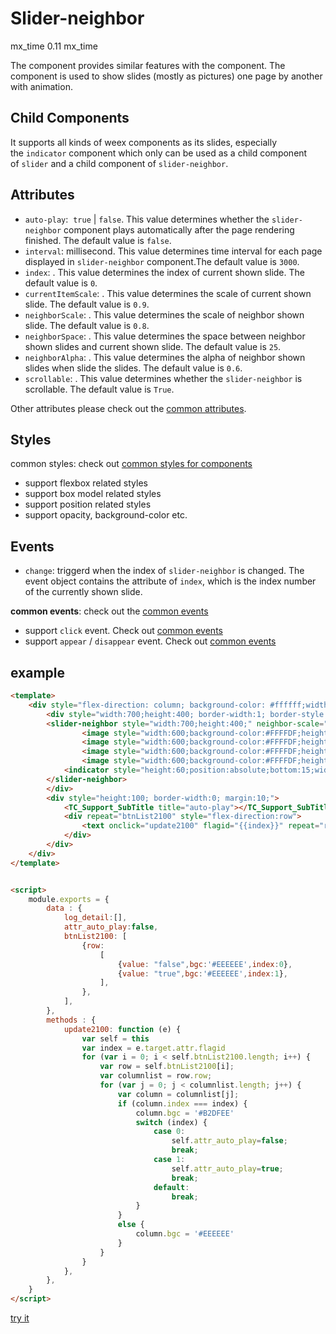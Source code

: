 # Slider-neighbor

mx_time
0.11
mx_time

The <slider-neighbor> component provides similar features with the <slider> component. The <slider-neighbor> component is used to  show slides (mostly as pictures) one page by another with animation. 

## Child Components

It supports all kinds of weex components as its slides, especially the `indicator` component which only can be used as a child component of `slider`  and a child component of `slider-neighbor`.

## Attributes

* `auto-play`: <boolean> `true` | `false`. This value determines whether the `slider-neighbor`  component plays automatically after the page rendering finished. The default value is `false`.
* `interval`: <number> millisecond. This value determines time interval for each page displayed in `slider-neighbor` component.The default value is `3000`.
* `index`: <number> . This value determines the index of current shown slide. The default value is `0`.
* `currentItemScale`: <float> . This value determines the scale of current shown slide. The default value is `0.9`.
* `neighborScale`: <float> . This value determines the scale of neighbor shown slide. The default value is `0.8`.
* `neighborSpace`: <float> . This value determines the space between neighbor shown slides and current shown slide. The default value is `25`.
* `neighborAlpha`: <float> . This value determines the alpha of neighbor shown slides when slide the slides. The default value is `0.6`.
* `scrollable`: <boolean> . This value determines whether the `slider-neighbor` is scrollable. The default value is `True`.

Other attributes please check out the [common attributes](https://weex-project.io/doc/references/common-attrs.html).

## Styles

common styles: check out [common styles for components](http://alibaba.github.io/weex/doc/references/common-style.html)

* support flexbox related styles
* support box model related styles
* support position related styles
* support opacity, background-color etc.


## Events

- `change`: triggerd when the index of `slider-neighbor` is changed. The event object contains the attribute of `index`, which is the index number of the currently shown slide.

**common events**: check out the [common events](https://weex-project.io/references/references/common-event.html)

- support `click` event. Check out [common events](https://weex-project.io/references/references/common-event.html)
- support `appear` / `disappear` event. Check out [common events](https://weex-project.io/references/references/common-event.html)


## example

```html
<template>
	<div style="flex-direction: column; background-color: #ffffff;width:750;height:600;border-width: 0;">
		<div style="width:700;height:400; border-width:1; border-style:solid; border-color:#000000;margin:0;">
		<slider-neighbor style="width:700;height:400;" neighbor-scale="0.8" neighbor-space="30" current-item-scale="0.90" interval="3000" neighbor-alpha="0.8" auto-play="{{attr_auto_play}}" index=1>
				<image style="width:600;background-color:#FFFFDF;height:400;" src="https://gw.alicdn.com/tps/TB1dzanMVXXXXXQXVXXXXXXXXXX-573-412.png"></image>
				<image style="width:600;background-color:#FFFFDF;height:400;" src="https://gw.alicdn.com/tps/TB1p9CCMVXXXXa_XFXXXXXXXXXX-450-340.png"></image>
				<image style="width:600;background-color:#FFFFDF;height:400;" src="https://gw.alicdn.com/tps/TB1zpSiMVXXXXchXFXXXXXXXXXX-448-338.png"></image>
				<image style="width:600;background-color:#FFFFDF;height:400;" src="https://gw.alicdn.com/tps/TB1EuGIMVXXXXcoXpXXXXXXXXXX-452-337.png"></image>
			<indicator style="height:60;position:absolute;bottom:15;width:700;left:0;itemSelectedColor:#0000FF;itemSize:20;itemColor:#FF0000;"></indicator>
		</slider-neighbor>
		</div>
		<div style="height:100; border-width:0; margin:10;">
			<TC_Support_SubTitle title="auto-play"></TC_Support_SubTitle>
			<div repeat="btnList2100" style="flex-direction:row">
				<text onclick="update2100" flagid="{{index}}" repeat="row" style="width:310; height:50;text-align: center; border-width: 1;border-color: #696969;border-style:solid;border-radius:5; margin:10; background-color: {{bgc}}">auto play: {{value}}</text>
			</div>
		</div>
	</div>
</template>


<script>
	module.exports = {
		data : {
			log_detail:[],
			attr_auto_play:false,
			btnList2100: [
				{row:
					[
						{value: "false",bgc:'#EEEEEE',index:0},
						{value: "true",bgc:'#EEEEEE',index:1},
					],
				},
			],
		},
		methods : {
			update2100: function (e) {
				var self = this
				var index = e.target.attr.flagid
				for (var i = 0; i < self.btnList2100.length; i++) {
					var row = self.btnList2100[i];
					var columnlist = row.row;
					for (var j = 0; j < columnlist.length; j++) {
						var column = columnlist[j];
						if (column.index === index) {
							column.bgc = '#B2DFEE'
							switch (index) {
								case 0:
									self.attr_auto_play=false;
									break;
								case 1:
									self.attr_auto_play=true;
									break;
								default:
									break;
							}
						}
						else {
							column.bgc = '#EEEEEE'
						}
					}
				}
			},
		},
	}
</script>
```

[try it](http://dotwe.org/f9b8552db4c633d1543955ee4c6e24f5)

